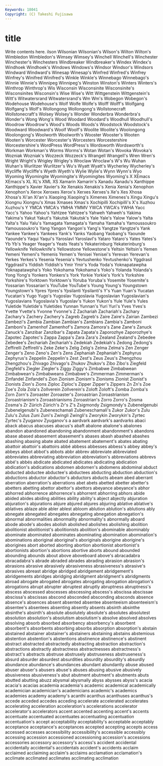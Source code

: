 ```yaml
---
Keywords: 18041 
Copyright: (C) Takeshi Fujisawa
---
```


# title

Write contents here.
ilson Wilsonian Wilsonian's Wilson's Wilton Wilton's Wimbledon Wimbledon's Wimsey
Wimsey's Winchell Winchell's Winchester Winchester's Winchesters Windbreaker Windbreaker's Windex Windex's
Windhoek Windhoek's Windows Windows's Windsor Windsor's Windsors Windward Windward's Winesap
Winesap's Winfred Winfred's Winfrey Winfrey's Winifred Winifred's Winkle Winkle's Winnebago
Winnebago's Winnie Winnie's Winnipeg Winnipeg's Winston Winston's Winters Winters's Winthrop
Winthrop's Wis Wisconsin Wisconsinite Wisconsinite's Wisconsinites Wisconsin's Wise Wise's Witt
Wittgenstein Wittgenstein's Witt's Witwatersrand Witwatersrand's Wm Wm's Wobegon Wobegon's Wodehouse
Wodehouse's Wolf Wolfe Wolfe's Wolff Wolff's Wolfgang Wolfgang's Wolf's Wollongong
Wollongong's Wollstonecraft Wollstonecraft's Wolsey Wolsey's Wonder Wonderbra Wonderbra's Wonder's Wong
Wong's Wood Woodard Woodard's Woodhull Woodhull's Woodrow Woodrow's Wood's Woods
Woods's Woodstock Woodstock's Woodward Woodward's Woolf Woolf's Woolite Woolite's Woolongong
Woolongong's Woolworth Woolworth's Wooster Wooster's Wooten Wooten's Worcester Worcester's Worcesters
Worcestershire Worcestershire's WordPress WordPress's Wordsworth Wordsworth's Workman Workman's Worms Worms's
Wotan Wotan's Wovoka Wovoka's Wozniak Wozniak's Wozzeck Wozzeck's Wrangell Wrangell's
Wren Wren's Wright Wright's Wrigley Wrigley's Wroclaw Wroclaw's W's Wu
Wuhan Wuhan's Wurlitzer Wurlitzer's Wu's Wyatt Wyatt's Wycherley Wycherley's Wycliffe
Wycliffe's Wyeth Wyeth's Wylie Wylie's Wynn Wynn's Wyo Wyoming Wyomingite
Wyomingite's Wyomingites Wyoming's X XEmacs XEmacs's XL XL's XML XS
Xamarin Xamarin's Xanadu Xanadu's Xanthippe Xanthippe's Xavier Xavier's Xe Xenakis
Xenakis's Xenia Xenia's Xenophon Xenophon's Xerox Xeroxes Xerox's Xerxes Xerxes's
Xe's Xes Xhosa Xhosa's Xi'an Xi'an's Xiaoping Xiaoping's Ximenes Ximenes's
Xingu Xingu's Xiongnu Xiongnu's Xmas Xmases Xmas's Xochipilli Xochipilli's X's
Xuzhou Xuzhou's Y YMCA YMCA's YMHA YMMV YWCA YWCA's YWHA
Yacc Yacc's Yahoo Yahoo's Yahtzee Yahtzee's Yahweh Yahweh's Yakima Yakima's
Yakut Yakut's Yakutsk Yakutsk's Yale Yale's Yalow Yalow's Yalta Yalta's
Yalu Yalu's Yamagata Yamagata's Yamaha Yamaha's Yamoussoukro Yamoussoukro's Yang Yangon
Yangon's Yang's Yangtze Yangtze's Yank Yankee Yankee's Yankees Yank's Yanks
Yaobang Yaobang's Yaounde Yaounde's Yaqui Yaqui's Yaroslavl Yaroslavl's Yataro Yataro's
Yates Yates's Yb Yb's Yeager Yeager's Yeats Yeats's Yekaterinburg Yekaterinburg's
Yellowknife Yellowknife's Yellowstone Yellowstone's Yeltsin Yeltsin's Yemen Yemeni Yemeni's Yemenis
Yemen's Yenisei Yenisei's Yerevan Yerevan's Yerkes Yerkes's Yesenia Yesenia's Yevtushenko
Yevtushenko's Yggdrasil Yggdrasil's Yiddish Yiddish's Ymir Ymir's Yoda Yoda's Yoknapatawpha
Yoknapatawpha's Yoko Yokohama Yokohama's Yoko's Yolanda Yolanda's Yong Yong's Yonkers
Yonkers's York Yorkie Yorkie's York's Yorkshire Yorkshire's Yorktown Yorktown's Yoruba
Yoruba's Yosemite Yosemite's Yossarian Yossarian's YouTube YouTube's Young Young's Youngstown
Youngstown's Ypres Ypres's Ypsilanti Ypsilanti's Y's Yuan Yuan's Yucatan Yucatan's
Yugo Yugo's Yugoslav Yugoslavia Yugoslavian Yugoslavian's Yugoslavians Yugoslavia's Yugoslav's Yukon
Yukon's Yule Yule's Yules Yuletide Yuletide's Yuletides Yunnan Yunnan's Yuri
Yuri's Yves Yves's Yvette Yvette's Yvonne Yvonne's Z Zachariah Zachariah's
Zachary Zachary's Zachery Zachery's Zagreb Zagreb's Zaire Zaire's Zairian Zambezi
Zambezi's Zambia Zambian Zambian's Zambians Zambia's Zamboni Zamboni's Zamenhof Zamenhof's
Zamora Zamora's Zane Zane's Zanuck Zanuck's Zanzibar Zanzibar's Zapata Zapata's
Zaporozhye Zaporozhye's Zapotec Zapotec's Zappa Zappa's Zara Zara's Zealand Zealand's
Zebedee Zebedee's Zechariah Zechariah's Zedekiah Zedekiah's Zedong Zedong's Zeffirelli Zeffirelli's
Zeke Zeke's Zelig Zelig's Zelma Zelma's Zen Zenger Zenger's Zeno
Zeno's Zen's Zens Zephaniah Zephaniah's Zephyrus Zephyrus's Zeppelin Zeppelin's Zest
Zest's Zeus Zeus's Zhengzhou Zhengzhou's Zhivago Zhivago's Zhukov Zhukov's Zibo
Zibo's Ziegfeld Ziegfeld's Ziegler Ziegler's Ziggy Ziggy's Zimbabwe Zimbabwean Zimbabwean's
Zimbabweans Zimbabwe's Zimmerman Zimmerman's Zinfandel Zinfandel's Zion Zionism Zionism's Zionisms
Zionist Zionist's Zionists Zion's Zions Ziploc Ziploc's Zipper Zipper's Zippers
Zn Zn's Zoe Zoe's Zola Zola's Zollverein Zollverein's Zoloft Zoloft's
Zomba Zomba's Zorn Zorn's Zoroaster Zoroaster's Zoroastrian Zoroastrianism Zoroastrianism's Zoroastrianisms
Zoroastrian's Zorro Zorro's Zosma Zosma's Zr Zürich Zürich's Zr's Z's
Zsigmondy Zsigmondy's Zubenelgenubi Zubenelgenubi's Zubeneschamali Zubeneschamali's Zukor Zukor's Zulu Zulu's
Zulus Zuni Zuni's Zwingli Zwingli's Zworykin Zworykin's Zyrtec Zyrtec's Zyuganov
Zyuganov's a aardvark aardvark's aardvarks abaci aback abacus abacuses abacus's
abaft abalone abalone's abalones abandon abandoned abandoning abandonment abandonment's abandons
abase abased abasement abasement's abases abash abashed abashes abashing abasing
abate abated abatement abatement's abates abating abattoir abattoir's abattoirs abbé
abbess abbesses abbess's abbey abbey's abbeys abbot abbot's abbots abbr
abbrev abbreviate abbreviated abbreviates abbreviating abbreviation abbreviation's abbreviations abbrevs abbé's
abbés abdicate abdicated abdicates abdicating abdication abdication's abdications abdomen abdomen's
abdomens abdominal abduct abducted abductee abductee's abductees abducting abduction abduction's
abductions abductor abductor's abductors abducts abeam abed aberrant aberration aberration's
aberrations abet abets abetted abetter abetter's abetters abetting abettor abettor's
abettors abeyance abeyance's abhor abhorred abhorrence abhorrence's abhorrent abhorring abhors
abide abided abides abiding abilities ability ability's abject abjectly abjuration
abjuration's abjurations abjure abjured abjures abjuring ablative ablative's ablatives ablaze
able abler ablest abloom ablution ablution's ablutions ably abnegate abnegated
abnegates abnegating abnegation abnegation's abnormal abnormalities abnormality abnormality's abnormally aboard
abode abode's abodes abolish abolished abolishes abolishing abolition abolitionist abolitionist's
abolitionists abolition's abominable abominably abominate abominated abominates abominating abomination abomination's
abominations aboriginal aboriginal's aboriginals aborigine aborigine's aborigines abort aborted aborting
abortion abortionist abortionist's abortionists abortion's abortions abortive aborts abound abounded
abounding abounds about above aboveboard above's abracadabra abracadabra's abrade abraded
abrades abrading abrasion abrasion's abrasions abrasive abrasively abrasiveness abrasiveness's abrasive's
abrasives abreast abridge abridged abridgement abridgement's abridgements abridges abridging abridgment
abridgment's abridgments abroad abrogate abrogated abrogates abrogating abrogation abrogation's abrogations
abrupt abrupter abruptest abruptly abruptness abruptness's abscess abscessed abscesses abscessing
abscess's abscissa abscissae abscissa's abscissas abscond absconded absconding absconds absence
absence's absences absent absented absentee absenteeism absenteeism's absentee's absentees absenting
absently absents absinth absinthe absinthe's absinth's absolute absolutely absolute's absolutes
absolutest absolution absolution's absolutism absolutism's absolve absolved absolves absolving absorb
absorbed absorbency absorbency's absorbent absorbent's absorbents absorbing absorbs absorption absorption's
abstain abstained abstainer abstainer's abstainers abstaining abstains abstemious abstention abstention's
abstentions abstinence abstinence's abstinent abstract abstracted abstractedly abstracting abstraction abstraction's
abstractions abstractly abstractness abstractnesses abstractness's abstract's abstracts abstruse abstrusely abstruseness
abstruseness's absurd absurder absurdest absurdities absurdity absurdity's absurdly abundance abundance's
abundances abundant abundantly abuse abused abuser abuser's abusers abuse's abuses
abusing abusive abusively abusiveness abusiveness's abut abutment abutment's abutments abuts
abutted abutting abuzz abysmal abysmally abyss abysses abyss's acacia acacia's
acacias academia academia's academic academical academically academician academician's academicians academic's
academics academies academy academy's acanthi acanthus acanthuses acanthus's accede acceded
accedes acceding accelerate accelerated accelerates accelerating acceleration acceleration's accelerations accelerator
accelerator's accelerators accent accented accenting accent's accents accentuate accentuated accentuates
accentuating accentuation accentuation's accept acceptability acceptability's acceptable acceptably acceptance acceptance's
acceptances accepted accepting accepts access accessed accesses accessibility accessibility's accessible
accessibly accessing accession accessioned accessioning accession's accessions accessories accessory accessory's
access's accident accidental accidentally accidental's accidentals accident's accidents acclaim acclaimed
acclaiming acclaim's acclaims acclamation acclamation's acclimate acclimated acclimates acclimating acclimation
